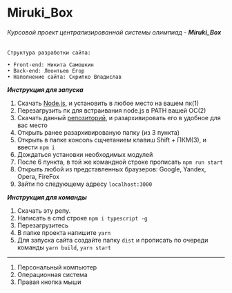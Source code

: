 # Miruki_Box
###### Курсовой проект централизированной системы олимпиад - _**Miruki_Box**_

    Структура разработки сайта:

    • Front-end: Никита Самошкин
    • Back-end: Леонтьев Егор
    • Наполнение сайта: Скрипко Владислав

_**Инструкция для запуска**_
1) Скачать [Node.js](https://nodejs.org/ru/), и установить в любое место на вашем пк(1)
2) Перезагрузить пк для встраивания node.js в PATH вашей ОС(2)
3) Скачать данный [репозиторий](https://github.com/E-N-V/Miruki_Box), и разархивировать его в удобное для вас место
4) Открыть ранее разархивированую папку (из 3 пункта)
5) Открыть в папке консоль сщчетанием клавиш Shift + ПКМ(3), и ввести `npm i`
6) Дождаться установки необходимых модулей
7) После 6 пункта, в той же командной строке прописать `npm run start`
8) Открыть любой из представленных браузеров: Google, Yandex, Opera, FireFox
9) Зайти по следующему адресу `localhost:3000`

_**Инструкция для команды**_
1) Скачать эту репу.
2) Написать в cmd строке `npm i typescript -g`
3) Перезагрузитесь
4) В папке проекта напишите `yarn`
5) Для запуска сайта создайте папку `dist` и прописать по очереди команды `yarn build`, `yarn start`

<hr> 

1) Персональный компьютер
2) Операционная система
3) Правая кнопка мыши